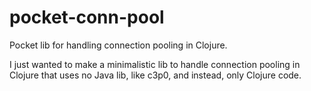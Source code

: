 # pocket-conn-pool

Pocket lib for handling connection pooling in Clojure.

I just wanted to make a minimalistic lib to handle connection pooling in Clojure that uses no Java lib, like c3p0, and instead, only Clojure code.
